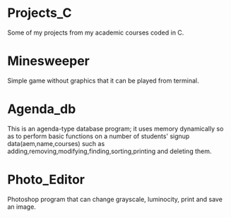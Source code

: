 # Projects_C
Some of my projects from my academic courses coded in C.

# Minesweeper
Simple game without graphics that it can be played from terminal.

# Agenda_db
This is an agenda-type database program; it uses memory dynamically so as to perform basic functions on a number of students' signup data(aem,name,courses) such as adding,removing,modifying,finding,sorting,printing and deleting them.

# Photo_Editor
Photoshop program that can change grayscale, luminocity, print and save an image.
